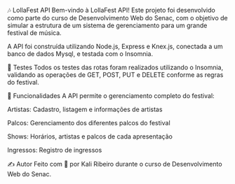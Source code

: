 🎶 LollaFest API
Bem-vindo à LollaFest API! Este projeto foi desenvolvido como parte do curso de Desenvolvimento Web do Senac, com o objetivo de simular a estrutura de um sistema de gerenciamento para um grande festival de música.

A API foi construída utilizando Node.js, Express e Knex.js, conectada a um banco de dados Mysql, e testada com o Insomnia.

🧪 Testes
Todos os testes das rotas foram realizados utilizando o Insomnia, validando as operações de GET, POST, PUT e DELETE conforme as regras do festival.

🧠 Funcionalidades
A API permite o gerenciamento completo do festival:

Artistas: Cadastro, listagem e informações de artistas

Palcos: Gerenciamento dos diferentes palcos do festival

Shows: Horários, artistas e palcos de cada apresentação

Ingressos: Registro de ingressos

✍️ Autor
Feito com 💙 por Kali Ribeiro durante o curso de Desenvolvimento Web do Senac.
